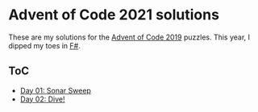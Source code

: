 # Advent of Code 2021 solutions

These are my solutions for the [Advent of Code 2019](https://adventofcode.com/2021) puzzles. This year, I dipped my toes in [F#](https://fsharp.org/).

## ToC

- [Day 01: Sonar Sweep](AdventOfCode2021/Puzzle01)
- [Day 02: Dive!](AdventOfCode2021/Puzzle02)